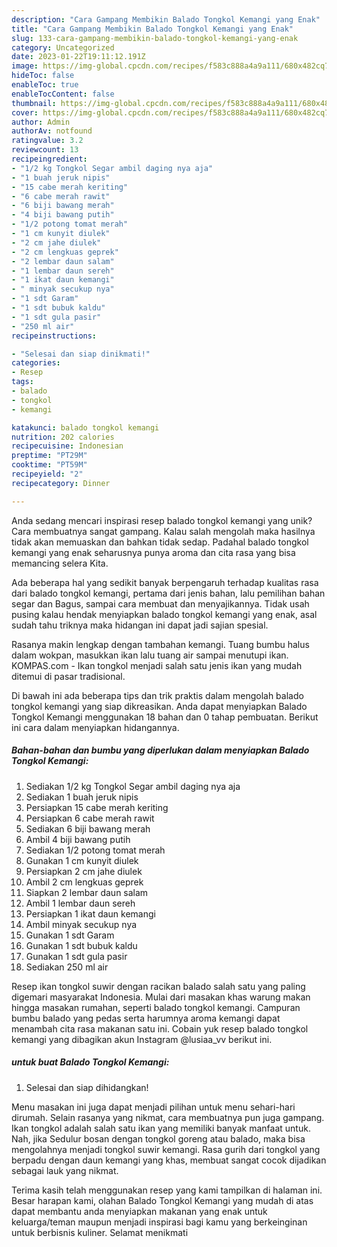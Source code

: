 ```yaml
---
description: "Cara Gampang Membikin Balado Tongkol Kemangi yang Enak"
title: "Cara Gampang Membikin Balado Tongkol Kemangi yang Enak"
slug: 133-cara-gampang-membikin-balado-tongkol-kemangi-yang-enak
category: Uncategorized
date: 2023-01-22T19:11:12.191Z
image: https://img-global.cpcdn.com/recipes/f583c888a4a9a111/680x482cq70/balado-tongkol-kemangi-foto-resep-utama.jpg
hideToc: false
enableToc: true
enableTocContent: false
thumbnail: https://img-global.cpcdn.com/recipes/f583c888a4a9a111/680x482cq70/balado-tongkol-kemangi-foto-resep-utama.jpg
cover: https://img-global.cpcdn.com/recipes/f583c888a4a9a111/680x482cq70/balado-tongkol-kemangi-foto-resep-utama.jpg
author: Admin
authorAv: notfound
ratingvalue: 3.2
reviewcount: 13
recipeingredient:
- "1/2 kg Tongkol Segar ambil daging nya aja"
- "1 buah jeruk nipis"
- "15 cabe merah keriting"
- "6 cabe merah rawit"
- "6 biji bawang merah"
- "4 biji bawang putih"
- "1/2 potong tomat merah"
- "1 cm kunyit diulek"
- "2 cm jahe diulek"
- "2 cm lengkuas geprek"
- "2 lembar daun salam"
- "1 lembar daun sereh"
- "1 ikat daun kemangi"
- " minyak secukup nya"
- "1 sdt Garam"
- "1 sdt bubuk kaldu"
- "1 sdt gula pasir"
- "250 ml air"
recipeinstructions:

- "Selesai dan siap dinikmati!"
categories:
- Resep
tags:
- balado
- tongkol
- kemangi

katakunci: balado tongkol kemangi 
nutrition: 202 calories
recipecuisine: Indonesian
preptime: "PT29M"
cooktime: "PT59M"
recipeyield: "2"
recipecategory: Dinner

---
```





Anda sedang mencari inspirasi resep balado tongkol kemangi yang unik? Cara membuatnya sangat gampang. Kalau salah mengolah maka hasilnya tidak akan memuaskan dan bahkan tidak sedap. Padahal balado tongkol kemangi yang enak seharusnya punya aroma dan cita rasa yang bisa memancing selera Kita.





Ada beberapa hal yang sedikit banyak berpengaruh terhadap kualitas rasa dari balado tongkol kemangi, pertama dari jenis bahan, lalu pemilihan bahan segar dan Bagus, sampai cara membuat dan menyajikannya. Tidak usah pusing kalau hendak menyiapkan balado tongkol kemangi yang enak,      asal sudah tahu triknya maka hidangan ini dapat jadi sajian spesial.














Rasanya makin lengkap dengan tambahan kemangi. Tuang bumbu halus dalam wokpan, masukkan ikan lalu tuang air sampai menutupi ikan. KOMPAS.com - Ikan tongkol menjadi salah satu jenis ikan yang mudah ditemui di pasar tradisional.






Di bawah ini ada beberapa tips dan trik praktis dalam mengolah balado tongkol kemangi yang siap dikreasikan. Anda dapat menyiapkan Balado Tongkol Kemangi menggunakan 18 bahan dan 0 tahap pembuatan. Berikut ini cara dalam menyiapkan hidangannya.

<!--inarticleads1-->

##### Bahan-bahan dan bumbu yang diperlukan dalam menyiapkan Balado Tongkol Kemangi:

1. Sediakan 1/2 kg Tongkol Segar ambil daging nya aja
1. Sediakan 1 buah jeruk nipis
1. Persiapkan 15 cabe merah keriting
1. Persiapkan 6 cabe merah rawit
1. Sediakan 6 biji bawang merah
1. Ambil 4 biji bawang putih
1. Sediakan 1/2 potong tomat merah
1. Gunakan 1 cm kunyit diulek
1. Persiapkan 2 cm jahe diulek
1. Ambil 2 cm lengkuas geprek
1. Siapkan 2 lembar daun salam
1. Ambil 1 lembar daun sereh
1. Persiapkan 1 ikat daun kemangi
1. Ambil  minyak secukup nya
1. Gunakan 1 sdt Garam
1. Gunakan 1 sdt bubuk kaldu
1. Gunakan 1 sdt gula pasir
1. Sediakan 250 ml air


Resep ikan tongkol suwir dengan racikan balado salah satu yang paling digemari masyarakat Indonesia. Mulai dari masakan khas warung makan hingga masakan rumahan, seperti balado tongkol kemangi. Campuran bumbu balado yang pedas serta harumnya aroma kemangi dapat menambah cita rasa makanan satu ini. Cobain yuk resep balado tongkol kemangi yang dibagikan akun Instagram @lusiaa_vv berikut ini. 

<!--inarticleads2-->

#####  untuk buat Balado Tongkol Kemangi:


1. Selesai dan siap dihidangkan!

Menu masakan ini juga dapat menjadi pilihan untuk menu sehari-hari dirumah. Selain rasanya yang nikmat, cara membuatnya pun juga gampang. Ikan tongkol adalah salah satu ikan yang memiliki banyak manfaat untuk. Nah, jika Sedulur bosan dengan tongkol goreng atau balado, maka bisa mengolahnya menjadi tongkol suwir kemangi. Rasa gurih dari tongkol yang berpadu dengan daun kemangi yang khas, membuat sangat cocok dijadikan sebagai lauk yang nikmat. 

Terima kasih telah menggunakan resep yang kami tampilkan di halaman ini. Besar harapan kami, olahan Balado Tongkol Kemangi yang mudah di atas dapat membantu anda menyiapkan makanan yang enak untuk keluarga/teman maupun menjadi inspirasi bagi kamu yang berkeinginan untuk berbisnis kuliner. Selamat menikmati
